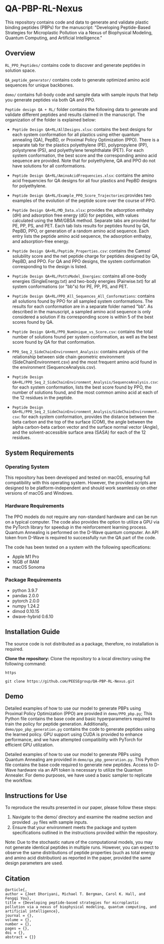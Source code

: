# QA-PBP-RL-Nexus
This repository contains code and data to generate and validate plastic binding peptides (PBPs) for the manuscript: "Developing Peptide-Based Strategies for Microplastic Pollution via a Nexus of Biophysical Modeling, Quantum Computing, and Artificial Intelligence."


## Overview
`RL_PPO_Peptides/` contains code to discover and generate peptides in solution space. 

`QA_peptide_generator/` contains code to generate optimized amino acid sequences for unique backbones.

`demo/` contains full-body code and sample data with sample inputs that help you generate peptides via both QA and PPO.

`Peptide design QA + RL/` folder contains the following data to generate and validate different peptides and results claimed in the manuscript. The organization of the folder is explained below:

- `Peptide Design QA+RL/AllDesigns.xlsx`: contains the best designs for each system conformation for all plastics using either quantum annealing (QA), PepBD, or Proximal Policy Optimization (PPO). There is a separate tab for the plastics polyethylene (PE), polypropylene (PP), polystyrene (PS), and polyethylene terephthalate (PET). For each system conformation, the best score and the corresponding amino acid sequence are provided. Note that for polyethylene, QA and PPO do not have solutions for all conformations.
  
- `Peptide Design QA+RL/AminoAcidFrequencies.xlsx`: contains the amino acid frequencies for QA designs for all four plastics and PepBD designs for polyethylene.
	
- `Peptide Design QA+RL/Example_PPO_Score_Trajectories`:provides two examples of the evolution of the peptide score over the course of PPO.
	
- `Peptide Design QA+RL/MD_Data.xlsx`: provides the adsorption enthalpy (dH) and adsorption free energy (dG) for peptides, with values calculated using the MM/GBSA method. Separate tabs are provided for PE, PP, PS, and PET. Each tab lists results for peptides found by QA, PepBD, PPO, or generation of a random amino acid sequence. Each entry lists the peptide amino acid sequence, the adsorption enthalpy, and adsorption-free energy.
	
- `Peptide Design QA+RL/Peptide_Properties.csv`: contains the Camsol solubility score and the net peptide charge for peptides designed by QA, PepBD, and PPO. For QA and PPO designs, the system conformation corresponding to the design is listed.
	
- `Peptide Design QA+RL/PottsModel_Energies`: contains all one-body energies (SingleEnergy.txt) and two-body energies (Pairwise.txt) for all system conformations (or "bb"s) for PE, PP, PS, and PET.
	
- `Peptide Design QA+RL/PPO_All_Sequences_All_Conformations`: contains all solutions found by PPO for all sampled system conformations. The results for each conformation are in a separate folder named "bb". As described in the manuscript, a sampled amino acid sequence is only considered a solution if its corresponding score is within 5 of the best scores found by QA.
	
- `Peptide Design QA+RL/PPO_NumUnique_vs_Score.csv`: contains the total number of solutions found per system conformation, as well as the best score found by QA for that conformation.
	
- `PPO_Seq_2_SideChainEnvironment_Analysis`: contains analysis of the relationship between side chain geometric environment (SideChainEnvironment.csv) and the most frequent amino acid found in the environment (SequenceAnalysis.csv).

- `Peptide Design QA+RL/PPO_Seq_2_SideChainEnvironment_Analysis/SequenceAnalysis.csv`: for each system conformation, lists the best score found by PPO, the number of solutions found, and the most common amino acid at each of the 12 residues in the peptide.

- `Peptide Design QA+RL/PPO_Seq_2_SideChainEnvironment_Analysis/SideChainEnvironment.csv`: for each system conformation, provides the distance between the beta carbon and the top of the surface (COM), the angle between the alpha carbon-beta carbon vector and the surface normal vector (Angle), and the solvent-accessible surface area (SASA) for each of the 12 residues.

## System Requirements
### Operating System
This repository has been developed and tested on macOS, ensuring full compatibility with this operating system. However, the provided scripts are designed to be platform-independent and should work seamlessly on other versions of macOS and Windows.

### Hardware Requirements
The PPO models do not require any non-standard hardware and can be run on a typical computer. The code also provides the option to utilize a GPU via the PyTorch library for speedup in the reinforcement learning process. Quantum Annealing is performed on the D-Wave quantum computer. An API token from D-Wave is required to successfully run the QA part of the code.

The code has been tested on a system with the following specifications: 

- Apple M1 Pro
- 16GB of RAM
- macOS Sonoma

### Package Requirements
- python 3.9.7
- pandas 2.0.0
- pytorch 2.0.0
- numpy 1.24.2
- dimod 0.10.15
- dwave-hybrid 0.6.10

## Installation Guide
The source code is not distributed as a package, therefore, no installation is required.

**Clone the repository:** Clone the repository to a local directory using the following command:


`https`
```https
git clone https://github.com/PEESEgroup/QA-PBP-RL-Nexus.git
```

## Demo
Detailed examples of how to use our model to generate PBPs using Proximal Policy Optimization (PPO) are provided in `demo/PPO_pbp.py`; This Python file contains the base code and basic hyperparameters required to train the policy for peptide generation. Additionally, `demo/ppo_pbp_generation.py` contains the code to generate peptides using the learned policy. GPU support using CUDA is provided to enhance performance, and we have attempted compatibility with PyTorch for efficient GPU utilization.

Detailed examples of how to use our model to generate PBPs using Quantum Annealing are provided in `demo/qa_pbp_generation.py`. This Python file contains the base code required to generate new peptides. Access to D-Wave hardware via an API token is necessary to utilize the Quantum Annealer. For demo purposes, we have used a basic sampler to replicate the workflow.

## Instructions for Use
To reproduce the results presented in our paper, please follow these steps:
1.  Navigate to the demo/ directory and examine the readme section and provided `.py` files with sample inputs.
2.  Ensure that your environment meets the package and system specifications outlined in the instructions provided within the repository.

Note: Due to the stochastic nature of the computational models, you may not generate identical peptides in multiple runs. However, you can expect to observe the same distributions of peptide properties (such as total energy and amino acid distribution) as reported in the paper, provided the same design parameters are used. 
## Citation

```
@article{,
author = {Jeet Dhoriyani, Michael T. Bergman, Carol K. Hall, and Fengqi You},
title = {Developing peptide-based strategies for microplastic pollution via a nexus of biophysical modeling, quantum computing, and artificial intelligence},
journal = {},
volume = {},
number = {},
pages = {},
doi = {},
abstract = {}}
```
